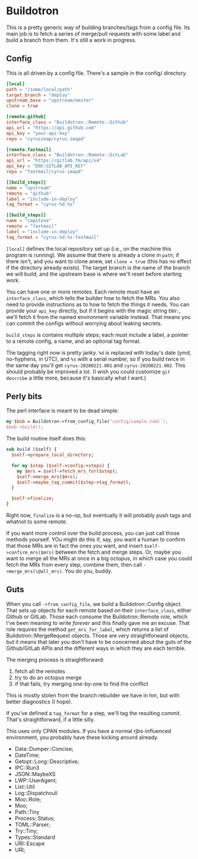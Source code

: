 # Buildotron

This is a pretty generic way of building branches/tags from a config file. Its
main job is to fetch a series of merge/pull requests with some label and build
a branch from them. It's still a work in progress.

## Config

This is all driven by a config file. There's a sample in the config/
directory.

```toml
[local]
path = "/some/local/path"
target_branch = "deploy"
upstream_base = "upstream/master"
clone = true

[remote.github]
interface_class = "Buildotron::Remote::Github"
api_url = "https://api.github.com"
api_key = "your-api-key"
repo = "cyrusimap/cyrus-imapd"

[remote.fastmail]
interface_class = "Buildotron::Remote::GitLab"
api_url = "https://gitlab.fm/api/v4"
api_key = "ENV:GITLAB_API_KEY"
repo = "fastmail/cyrus-imapd"

[[build_steps]]
name = "upstream"
remote = "github"
label = "include-in-deploy"
tag_format = "cyrus-%d.%s"

[[build_steps]]
name = "capstone"
remote = "fastmail"
label = "include-in-deploy"
tag_format = "cyrus-%d.%s-fastmail"
```

`[local]` defines the local repository set up (i.e., on the machine this
program is running). We assume that there is already a clone in `path`; if
there isn't, and you want to clone anew, set `clone = true` (this has no
effect if the directory already exists). The target branch is the name of the
branch we will build, and the upstream base is where we'll reset before
starting work.

You can have one or more remotes. Each remote must have an `interface_class`,
which tells the builder how to fetch the MRs. You also need to provide
instructions as to how to fetch the things it needs. You can provide your
`api_key` directly, but if it begins with the magic string `ENV:`, we'll fetch
it from the named environment variable instead. That means you can commit the
configs without worrying about leaking secrets.

`build_steps` is contains multiple steps; each must include a label, a pointer
to a remote config, a name, and an optional tag format.

The tagging right now is pretty janky. `%d` is replaced with today's date
(ymd, no-hyphens, in UTC), and `%s` with a serial number, so if you build
twice in the same day you'll get `cyrus-20200221.001` and
`cyrus-20200221.002`. This should probably be improved a lot.  (I wish you
could customize `git describe` a little more, because it's basically what I
want.)

## Perly bits

The perl interface is meant to be dead simple:

```perl
my $bob = Buildotron->from_config_file('config/sample.toml`);
$bob->build();
```

The build routine itself does this:

```perl
sub build ($self) {
  $self->prepare_local_directory;

  for my $step ($self->config->steps) {
    my $mrs = $self->fetch_mrs_for($step);
    $self->merge_mrs($mrs);
    $self->maybe_tag_commit($step->tag_format);
  }

  $self->finalize;
}
```

Right now, `finalize` is a no-op, but eventually it will probably push tags
and whatnot to some remote.

If you want more control over the build process, you can just call those
methods yourself. YOu might do this if, say, you want a human to confirm that
those MRs are in fact the ones you want, and insert `$self->confirm_mrs($mrs)`
between the fetch and merge steps. Or, maybe you want to merge all the MRs at
once in a big octopus, in which case you could fetch the MRs from every
step, combine them, then call `->merge_mrs(\@all_mrs)`. You do you, buddy.

## Guts

When you call `->from_config_file`, we build a Buildotron::Config object.
That sets up objects for each remote based on their `interface_class`, either
Github or GitLab. Those each consume the Buildotron::Remote role, which I've
been meaning to write _forever_ and this finally gave me an excuse. That role
requires the method `get_mrs_for_label`, which returns a list of
Buildotron::MergeRequest objects. Those are very straightforward objects, but
it means that later you don't have to be concerned about the guts of the
Github/GitLab APIs and the different ways in which they are each terrible.

The merging process is straightforward:

1. fetch all the remotes
2. try to do an octopus merge
3. if that fails, try merging one-by-one to find the conflict

This is mostly stolen from the branch rebuilder we have in hm, but with better
diagnostics (I hope).

If you've defined a `tag_format` for a step, we'll tag the resulting commit.
That's straightforward, if a little silly.

This uses only CPAN modules. If you have a normal rjbs-influenced environment,
you probably have these kicking around already.

- Data::Dumper::Concise;
- DateTime;
- Getopt::Long::Descriptive;
- IPC::Run3
- JSON::MaybeXS
- LWP::UserAgent;
- List::Util
- Log::Dispatchouli
- Moo::Role;
- Moo;
- Path::Tiny
- Process::Status;
- TOML::Parser;
- Try::Tiny;
- Types::Standard
- URI::Escape
- URI;
